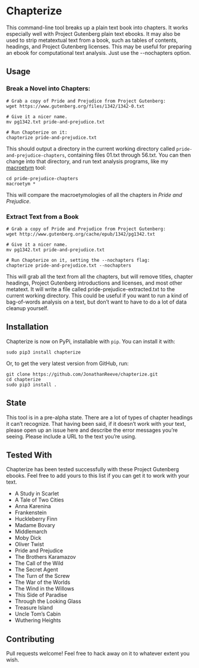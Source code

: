# Chapterize

This command-line tool breaks up a plain text book into chapters. 
It works especially well with Project Gutenberg plain text ebooks.
It may also be used to strip metatextual text from a book, such as tables of contents, headings, and Project Gutenberg licenses. This may be useful for preparing an ebook for computational text analysis. Just use the --nochapters option.

## Usage

### Break a Novel into Chapters: 

```
# Grab a copy of Pride and Prejudice from Project Gutenberg: 
wget https://www.gutenberg.org/files/1342/1342-0.txt

# Give it a nicer name. 
mv pg1342.txt pride-and-prejudice.txt 

# Run Chapterize on it:  
chapterize pride-and-prejudice.txt
```

This should output a directory in the current working directory called `pride-and-prejudice-chapters`, containing files 01.txt through 56.txt. You can then change into that directory, and run text analysis programs, like my [macroetym](https://github.com/JonathanReeve/macro-etym) tool: 

```
cd pride-prejudice-chapters
macroetym *
```

This will compare the macroetymologies of all the chapters in _Pride and Prejudice_. 

### Extract Text from a Book

```
# Grab a copy of Pride and Prejudice from Project Gutenberg: 
wget http://www.gutenberg.org/cache/epub/1342/pg1342.txt

# Give it a nicer name. 
mv pg1342.txt pride-and-prejudice.txt 

# Run Chapterize on it, setting the --nochapters flag:  
chapterize pride-and-prejudice.txt --nochapters
```

This will grab all the text from all the chapters, but will remove titles, chapter headings, Project Gutenberg introductions and licenses, and most other metatext. It will write a file called pride-prejudice-extracted.txt to the current working directory. This could be useful if you want to run a kind of bag-of-words analysis on a text, but don’t want to have to do a lot of data cleanup yourself. 

## Installation 

Chapterize is now on PyPi, installable with `pip`. You can install it with: 

```
sudo pip3 install chapterize
```

Or, to get the very latest version from GitHub, run: 

```
git clone https://github.com/JonathanReeve/chapterize.git
cd chapterize
sudo pip3 install .
```

## State

This tool is in a pre-alpha state. There are a lot of types of chapter headings it can’t recognize. That having been said, if it doesn’t work with your text, please open up an issue here and describe the error messages you’re seeing. Please include a URL to the text you’re using. 

## Tested With

Chapterize has been tested successfully with these Project Gutenberg ebooks. Feel free to add yours to this list if you can get it to work with your text. 

* A Study in Scarlet
* A Tale of Two Cities
* Anna Karenina
* Frankenstein
* Huckleberry Finn
* Madame Bovary
* Middlemarch
* Moby Dick
* Oliver Twist
* Pride and Prejudice
* The Brothers Karamazov
* The Call of the Wild
* The Secret Agent
* The Turn of the Screw
* The War of the Worlds
* The Wind in the Willows
* This Side of Paradise
* Through the Looking Glass
* Treasure Island
* Uncle Tom’s Cabin
* Wuthering Heights

## Contributing

Pull requests welcome! Feel free to hack away on it to whatever extent you wish.
